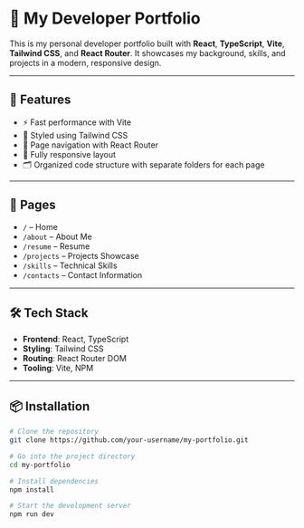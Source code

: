 # 💼 My Developer Portfolio

This is my personal developer portfolio built with **React**, **TypeScript**, **Vite**, **Tailwind CSS**, and **React Router**. It showcases my background, skills, and projects in a modern, responsive design.

---

## 🚀 Features

- ⚡ Fast performance with Vite
- 🎨 Styled using Tailwind CSS
- 🔁 Page navigation with React Router
- 📱 Fully responsive layout
- 🗂️ Organized code structure with separate folders for each page

---

## 📄 Pages

- `/` – Home
- `/about` – About Me
- `/resume` – Resume
- `/projects` – Projects Showcase
- `/skills` – Technical Skills
- `/contacts` – Contact Information

---

## 🛠️ Tech Stack

- **Frontend**: React, TypeScript
- **Styling**: Tailwind CSS
- **Routing**: React Router DOM
- **Tooling**: Vite, NPM

---

## 📦 Installation

```bash
# Clone the repository
git clone https://github.com/your-username/my-portfolio.git

# Go into the project directory
cd my-portfolio

# Install dependencies
npm install

# Start the development server
npm run dev
